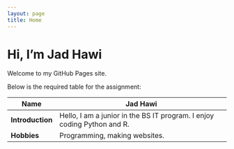 ```yaml
---
layout: page
title: Home
---
```


# Hi, I’m Jad Hawi

Welcome to my GitHub Pages site.

Below is the required table for the assignment:

| **Name** | Jad Hawi |
|---|---|
| **Introduction** | Hello, I am a junior in the BS IT program. I enjoy coding Python and R. |
| **Hobbies** | Programming, making websites. |
